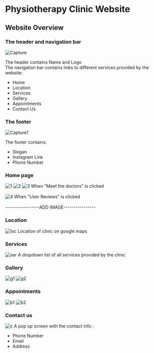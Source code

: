 # Physiotherapy Clinic Website
## Website Overview

### The header and navigation bar

![Capture](https://user-images.githubusercontent.com/59218287/123491713-aeca0880-d617-11eb-84e0-e95bbcae047e.PNG)

The header contains Name and Logo <br>
The navigation bar contains links to different services provided by the website:
<ul>
<li>Home</li>
<li>Location</li>
<li>Services</li>
<li>Gallery</li>
<li>Appointments</li>
<li>Contact Us</li>
</ul>


### The footer

![Capture1](https://user-images.githubusercontent.com/59218287/123491712-ae317200-d617-11eb-89d5-85e16eda60f5.PNG)

The footer contains:
<ul>
<li>Slogan</li>
<li>Instagram Link</li>
<li>Phone Number</li>
</ul>


### Home page

![1](https://user-images.githubusercontent.com/59218287/123491347-c2c13a80-d616-11eb-880c-0e853ff90bc4.PNG)
![2](https://user-images.githubusercontent.com/59218287/123491355-c5bc2b00-d616-11eb-9639-c0ddd0818347.PNG)
![3](https://user-images.githubusercontent.com/59218287/123491342-c05ee080-d616-11eb-906d-462528835c7e.PNG)
When "Meet the doctors" is clicked<br><br>
![4](https://user-images.githubusercontent.com/59218287/123491344-c228a400-d616-11eb-835a-b8d1311e4c3a.PNG)
When "User Reviews" is clicked <br><br>
 -----------------ADD IMAGE----------------
 
### Location 
![loc](https://user-images.githubusercontent.com/59218287/123492238-45e39000-d619-11eb-8d79-76d1587aceb1.PNG)
Location of clinic on google maps
 
### Services 
![ser](https://user-images.githubusercontent.com/59218287/123492091-c1910d00-d618-11eb-844d-6ecdd02f0e8e.PNG)
A dropdown list of all services provided by the clinic

### Gallery
![g1](https://user-images.githubusercontent.com/59218287/123492392-9d81fb80-d619-11eb-89bb-cd7a56a33cde.PNG)
![g2](https://user-images.githubusercontent.com/59218287/123492380-978c1a80-d619-11eb-8423-022a1d0a327d.PNG)

### Appointments
![b1](https://user-images.githubusercontent.com/59218287/123492617-4e889600-d61a-11eb-9cb0-7843e65afd2e.PNG)
![b2](https://user-images.githubusercontent.com/59218287/123492527-036e8300-d61a-11eb-8a28-b1c00666df50.PNG)

### Contact us
![c](https://user-images.githubusercontent.com/59218287/123492790-ceaefb80-d61a-11eb-8923-4f427c7af27e.PNG)
A pop up screen with the contact info :
<ul>
<li>Phone Number</li>
<li>Email</li>
<li>Address</li>
</ul>
